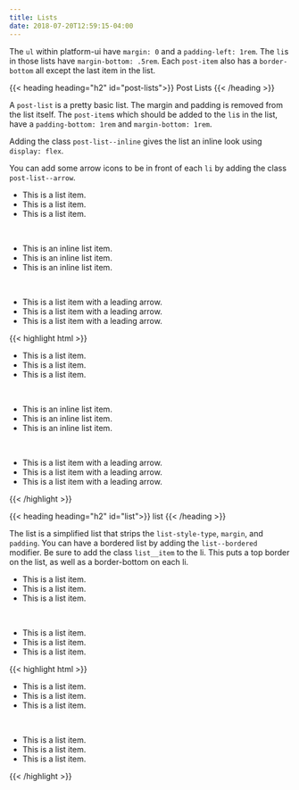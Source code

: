 ```yaml
---
title: Lists
date: 2018-07-20T12:59:15-04:00
---
```


The `ul` within platform-ui have `margin: 0` and a `padding-left: 1rem`. The `li`s in those lists have `margin-bottom: .5rem`.
Each `post-item` also has a `border-bottom` all except the last item in the list.

{{< heading heading="h2" id="post-lists">}}
Post Lists
{{< /heading >}}

A `post-list` is a pretty basic list. The margin and padding is removed from the list itself. The `post-item`s which should be added to the `li`s in the list, have a `padding-bottom: 1rem` and `margin-bottom: 1rem`.

Adding the class `post-list--inline` gives the list an inline look using `display: flex`.

You can add some arrow icons to be in front of each `li` by adding the class `post-list--arrow`.

 <ul class="post-list">
   <li class="post-item">This is a list item.</li>
   <li class="post-item">This is a list item.</li>
   <li class="post-item">This is a list item.</li>
 </ul>
 <br>
 <ul class="post-list post-list--inline">
   <li class="post-item">This is an inline list item.</li>
   <li class="post-item">This is an inline list item.</li>
   <li class="post-item">This is an inline list item.</li>
 </ul>
 <br>
 <ul class="post-list post-list--arrow">
   <li class="post-item">This is a list item with a leading arrow.</li>
   <li class="post-item">This is a list item with a leading arrow.</li>
   <li class="post-item">This is a list item with a leading arrow.</li>
 </ul>

<div class="mt-3 mb-4">
{{< highlight html >}}
 <ul class="post-list">
   <li class="post-item">This is a list item.</li>
   <li class="post-item">This is a list item.</li>
   <li class="post-item">This is a list item.</li>
 </ul>
 <br>
 <ul class="post-list post-list--inline">
   <li class="post-item">This is an inline list item.</li>
   <li class="post-item">This is an inline list item.</li>
   <li class="post-item">This is an inline list item.</li>
 </ul>
 <br>
 <ul class="post-list post-list--arrow">
   <li class="post-item">This is a list item with a leading arrow.</li>
   <li class="post-item">This is a list item with a leading arrow.</li>
   <li class="post-item">This is a list item with a leading arrow.</li>
 </ul>
 {{< /highlight >}}
</div>

{{< heading heading="h2" id="list">}}
list
{{< /heading >}}

The list is a simplified list that strips the `list-style-type`, `margin`, and `padding`.
You can have a bordered list by adding the `list--bordered` modifier. Be sure to add the class `list__item` to the li.
This puts a top border on the list, as well as a border-bottom on each li.

 <ul class="list">
   <li>This is a list item.</li>
   <li>This is a list item.</li>
   <li>This is a list item.</li>
 </ul>
 <br>
 <div class="mt-4">
   <ul class="list list--bordered">
     <li class="list__item">This is a list item.</li>
     <li class="list__item">This is a list item.</li>
     <li class="list__item">This is a list item.</li>
   </ul>
 </div>

<div class="mt-3 mb-4">
{{< highlight html >}}
 <ul class="list">
   <li>This is a list item.</li>
   <li>This is a list item.</li>
   <li>This is a list item.</li>
 </ul>
 <br>
 <div class="mt-4">
   <ul class="list list--bordered">
     <li class="list__item">This is a list item.</li>
     <li class="list__item">This is a list item.</li>
     <li class="list__item">This is a list item.</li>
   </ul>
 </div>
{{< /highlight >}}</div>
